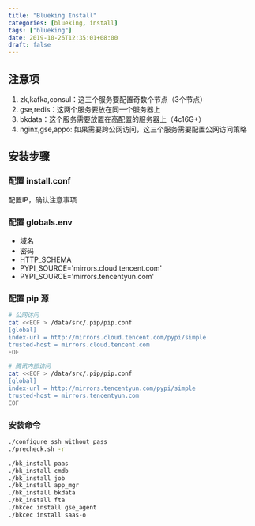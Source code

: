 ```yaml
---
title: "Blueking Install"
categories: [blueking, install]
tags: ["blueking"]
date: 2019-10-26T12:35:01+08:00
draft: false
---
```


## 注意项

1. zk,kafka,consul：这三个服务要配置奇数个节点（3个节点）
2. gse,redis：这两个服务要放在同一个服务器上
3. bkdata：这个服务需要放置在高配置的服务器上（4c16G+）
4. nginx,gse,appo: 如果需要跨公网访问，这三个服务需要配置公网访问策略

## 安装步骤

### 配置 install.conf

配置IP，确认注意事项

### 配置 globals.env

* 域名
* 密码
* HTTP_SCHEMA
* PYPI_SOURCE='mirrors.cloud.tencent.com'
* PYPI_SOURCE='mirrors.tencentyun.com'

### 配置 pip 源

```bash
# 公网访问
cat <<EOF > /data/src/.pip/pip.conf
[global]
index-url = http://mirrors.cloud.tencent.com/pypi/simple
trusted-host = mirrors.cloud.tencent.com
EOF

# 腾讯内部访问
cat <<EOF > /data/src/.pip/pip.conf
[global]
index-url = http://mirrors.tencentyun.com/pypi/simple
trusted-host = mirrors.tencentyun.com
EOF
```

### 安装命令

```bash
./configure_ssh_without_pass
./precheck.sh -r

./bk_install paas
./bk_install cmdb
./bk_install job
./bk_install app_mgr
./bk_install bkdata
./bk_install fta
./bkcec install gse_agent
./bkcec install saas-o
```
